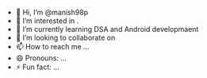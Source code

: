 - 👋 Hi, I’m @manish98p
- 👀 I’m interested in .
- 🌱 I’m currently learning DSA and Android developmaent
- 💞️ I’m looking to collaborate on 
- 📫 How to reach me ...
- 😄 Pronouns: ...
- ⚡ Fun fact: ...

<!---
manish98p/manish98p is a ✨ special ✨ repository because its `README.md` (this file) appears on your GitHub profile.
You can click the Preview link to take a look at your changes.
--->
